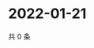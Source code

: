 # 2022-01-21

共 0 条

<!-- BEGIN WEIBO -->
<!-- 最后更新时间 Fri Jan 21 2022 16:10:44 GMT+0800 (China Standard Time) -->

<!-- END WEIBO -->
